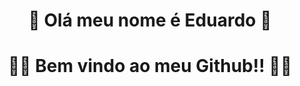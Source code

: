 # <div align="center">🤖 Olá meu nome é Eduardo 🤖</div>
 
 
# <div align ="center">🎉🎉  Bem vindo ao meu Github!! 🎉🎉
